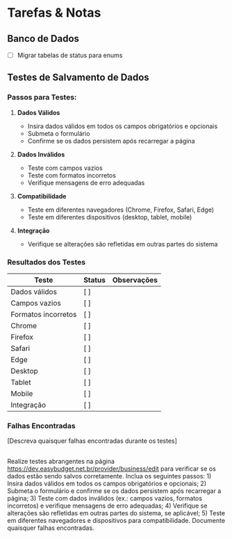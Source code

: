 # Tarefas & Notas

## Banco de Dados

-  [ ] Migrar tabelas de status para enums

## Testes de Salvamento de Dados

### Passos para Testes:

1. **Dados Válidos**

   -  Insira dados válidos em todos os campos obrigatórios e opcionais
   -  Submeta o formulário
   -  Confirme se os dados persistem após recarregar a página

2. **Dados Inválidos**

   -  Teste com campos vazios
   -  Teste com formatos incorretos
   -  Verifique mensagens de erro adequadas

3. **Compatibilidade**

   -  Teste em diferentes navegadores (Chrome, Firefox, Safari, Edge)
   -  Teste em diferentes dispositivos (desktop, tablet, mobile)

4. **Integração**
   -  Verifique se alterações são refletidas em outras partes do sistema

### Resultados dos Testes

| Teste               | Status | Observações |
| ------------------- | ------ | ----------- |
| Dados válidos       | [ ]    |             |
| Campos vazios       | [ ]    |             |
| Formatos incorretos | [ ]    |             |
| Chrome              | [ ]    |             |
| Firefox             | [ ]    |             |
| Safari              | [ ]    |             |
| Edge                | [ ]    |             |
| Desktop             | [ ]    |             |
| Tablet              | [ ]    |             |
| Mobile              | [ ]    |             |
| Integração          | [ ]    |             |

### Falhas Encontradas

[Descreva quaisquer falhas encontradas durante os testes]

##

Realize testes abrangentes na página https://dev.easybudget.net.br/provider/business/edit para verificar se os dados estão sendo salvos corretamente. Inclua os seguintes passos: 1) Insira dados válidos em todos os campos obrigatórios e opcionais; 2) Submeta o formulário e confirme se os dados persistem após recarregar a página; 3) Teste com dados inválidos (ex.: campos vazios, formatos incorretos) e verifique mensagens de erro adequadas; 4) Verifique se alterações são refletidas em outras partes do sistema, se aplicável; 5) Teste em diferentes navegadores e dispositivos para compatibilidade. Documente quaisquer falhas encontradas.
